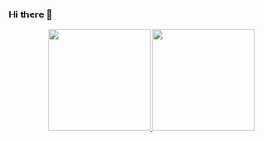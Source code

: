 ### Hi there 👋

<!--
**devinapj/devinapj** is a ✨ _special_ ✨ repository because its `README.md` (this file) appears on your GitHub profile.

Here are some ideas to get you started:

- 🔭 I’m currently working on ...
- 🌱 I’m currently learning ...
- 👯 I’m looking to collaborate on ...
- 🤔 I’m looking for help with ...
- 💬 Ask me about ...
- 📫 How to reach me: ...
- 😄 Pronouns: ...
- ⚡ Fun fact: ...
-->


<p align="center">
<a href="https://github.com/devinapj">
  <img height="180em" src="https://github-readme-stats.vercel.app/api?username=devinapj&show_icons=true&count_private=true&hide=contribs,issues,stars" />
  <img height="180em" src="https://github-readme-stats.vercel.app/api/top-langs/?username=devinapj&hide=css&layout=compact" />
</a>
</p>

